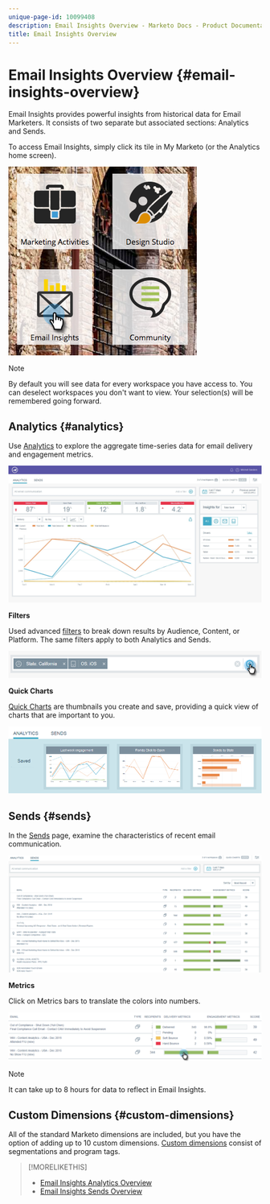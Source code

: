 ```yaml
---
unique-page-id: 10099408
description: Email Insights Overview - Marketo Docs - Product Documentation
title: Email Insights Overview
---
```


# Email Insights Overview {#email-insights-overview}

Email Insights provides powerful insights from historical data for Email Marketers. It consists of two separate but associated sections: Analytics and Sends.
  
To access Email Insights, simply click its tile in My Marketo (or the Analytics home screen).

![](assets/icon.png)

>[!NOTE]
>
>By default you will see data for every workspace you have access to. You can deselect workspaces you don't want to view. Your selection(s) will be remembered going forward.

## Analytics {#analytics}

Use [Analytics](/help/marketo/product-docs/reporting/email-insights/email-insights-analytics-overview.md) to explore the aggregate time-series data for email delivery and engagement metrics.

![](assets/emailanalytics.jpg)

**Filters**

Used advanced [filters](/help/marketo/product-docs/reporting/email-insights/filtering-in-email-insights.md) to break down results by Audience, Content, or Platform. The same filters apply to both Analytics and Sends.

![](assets/filter.png)

**Quick Charts**

[Quick Charts](/help/marketo/product-docs/reporting/email-insights/email-insights-quick-charts.md) are thumbnails you create and save, providing a quick view of charts that are important to you.

![](assets/three.png)

## Sends {#sends}

In the [Sends](/help/marketo/product-docs/reporting/email-insights/email-insights-sends-overview.md) page, examine the characteristics of recent email communication.

![](assets/two.png)

**Metrics**

Click on Metrics bars to translate the colors into numbers.

![](assets/delivery-metrics.png)

>[!NOTE]
>
>It can take up to 8 hours for data to reflect in Email Insights.

## Custom Dimensions {#custom-dimensions}

All of the standard Marketo dimensions are included, but you have the option of adding up to 10 custom dimensions. [Custom dimensions](/help/marketo/product-docs/reporting/email-insights/custom-dimensions-for-email-insights.md) consist of segmentations and program tags.

>[!MORELIKETHIS]
>
>* [Email Insights Analytics Overview](/help/marketo/product-docs/reporting/email-insights/email-insights-analytics-overview.md)
>* [Email Insights Sends Overview](/help/marketo/product-docs/reporting/email-insights/email-insights-sends-overview.md)

